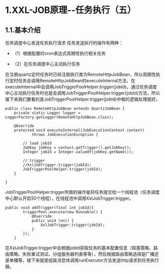 # 1.XXL-JOB原理--任务执行（五）
## 1.1.基本介绍
任务调度中心发送任务执行请求
任务发送执行的操作有两种：

* （1）根据配置的cron表达式周期性执行相关任务

* （2）在任务调度中心主动执行任务

在注册quartz定时任务时已经注册执行类为RemoteHttpJobBean，所以周期性执行定时任务会调用RemoteHttpJobBean的executeInternal方法，在executeInternal中会调用JobTriggerPoolHelper.trigger(jobId)，通过任务调度中心主动执行任务时也是会调用JobTriggerPoolHelper.trigger(jobId)方法，所以接下来我们要看的是JobTriggerPoolHelper.trigger(jobId)中做的逻辑处理就好。


```
public class RemoteHttpJobBean extends QuartzJobBean {
	private static Logger logger = LoggerFactory.getLogger(RemoteHttpJobBean.class);
 
	@Override
	protected void executeInternal(JobExecutionContext context)
			throws JobExecutionException {
 
		// load jobId
		JobKey jobKey = context.getTrigger().getJobKey();
		Integer jobId = Integer.valueOf(jobKey.getName());
 
		// trigger
		//XxlJobTrigger.trigger(jobId);
		JobTriggerPoolHelper.trigger(jobId);
	}
 
}

```

JobTriggerPoolHelper.trigger所做的操作是将任务提交给一个线程池（任务调度中心默认开启50个线程），在线程池中调用XxlJobTrigger.trigger。


```
public void addTrigger(final int jobId){
        triggerPool.execute(new Runnable() {
            @Override
            public void run() {
                XxlJobTrigger.trigger(jobId);
            }
        });
    }

```

在XxlJobTrigger.trigger中会根据jobId获取任务的基本配置信息（阻塞策略、路由策略、失败重试测试、分组服务器列表等等），然后根据路由策略选择是广播还是单播等，接下来就是组装消息体调用runExecutor方法发送http请求到任务执行器。



